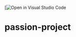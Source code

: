 [![Open in Visual Studio Code](https://github.com/spence40/passion-project/tree/main) 
# passion-project 